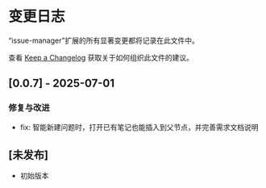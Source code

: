 # 变更日志

“issue-manager”扩展的所有显著变更都将记录在此文件中。

查看 [Keep a Changelog](http://keepachangelog.com/) 获取关于如何组织此文件的建议。

## [0.0.7] - 2025-07-01

### 修复与改进

- fix: 智能新建问题时，打开已有笔记也能插入到父节点，并完善需求文档说明

## [未发布]

- 初始版本